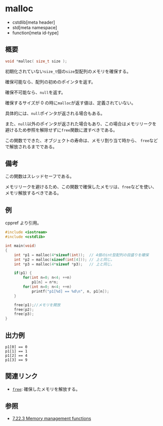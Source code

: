 # malloc

- cstdlib[meta header]
- std[meta namespace]
- function[meta id-type]

## 概要

```cpp
void *malloc( size_t size );
```

初期化されていない`size_t`個の`size`型配列のメモリを確保する。

確保可能なら、配列の初めのポインタを返す。

確保不可能なら、`null`を返す。

確保するサイズが 0 の時に`malloc`が返す値は、定義されていない。

具体的には、`null`ポインタが返される場合もある。

また、`null`以外のポインタが返された場合もあり、この場合はメモリリークを避けるため参照を解除せずに`free`関数に渡すべきである。

この関数でできた、オブジェクトの寿命は、メモリ割り当て時から、 `free`などで解放されるまでである。

## 備考

この関数はスレッドセーフである。

メモリリークを避けるため、この関数で確保したメモリは、`free`などを使い、メモリ解放するべきである。

## 例

cppref より引用。

```cpp example
#include <iostream>
#include <cstdlib>

int main(void)
{
    int *p1 = malloc(4*sizeof(int));  // 4個のint型配列の目盛りを確保
    int *p2 = malloc(sizeof(int[4])); // 上と同じ。
    int *p3 = malloc(4*sizeof *p3);   // 上と同じ。

    if(p1) {
        for(int n=0; n<4; ++n)
            p1[n] = n*n;
        for(int n=0; n<4; ++n)
            printf("p1[%d] == %d\n", n, p1[n]);
    }

    free(p1);//メモリを開放
    free(p2);
    free(p3);
}
```

## 出力例

```
p1[0] == 0
p1[1] == 1
p1[2] == 4
p1[3] == 9
```

## 関連リンク

- [`free`](/cstdlib/free.md.nolink): 確保したメモリを解放する。

## 参照

- [7.22.3 Memory management functions](https://www.open-std.org/jtc1/sc22/wg14/www/docs/n2310.pdf)
